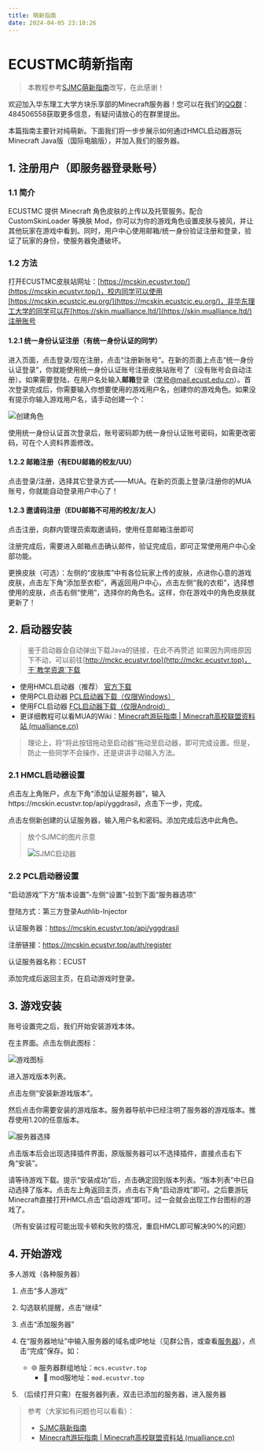 ```yaml
---
title: 萌新指南
date: 2024-04-05 23:18:26
---
```

# ECUSTMC萌新指南
> 本教程参考[SJMC萌新指南](https://mc.sjtu.cn/tutorial/)改写，在此感谢！

欢迎加入华东理工大学方块乐享部的Minecraft服务器！您可以在我们的[QQ群](https://qm.qq.com/q/jqFxBzF8gU)：484506558获取更多信息，有疑问请放心的在群里提出。

本篇指南主要针对纯萌新。下面我们将一步步展示如何通过HMCL启动器游玩Minecraft Java版（国际电脑版），并加入我们的服务器。

## 1. 注册用户（即服务器登录账号）
### 1.1 简介
ECUSTMC 提供 Minecraft 角色皮肤的上传以及托管服务。配合 CustomSkinLoader 等换肤 Mod，你可以为你的游戏角色设置皮肤与披风，并让其他玩家在游戏中看到。同时，用户中心使用邮箱/统一身份验证注册和登录，验证了玩家的身份，使服务器免遭破坏。

### 1.2 方法
打开ECUSTMC皮肤站网址：[https://mcskin.ecustvr.top/](https://mcskin.ecustvr.top/)，校内同学可以使用[https://mcskin.ecustcic.eu.org/](https://mcskin.ecustcic.eu.org/)，非华东理工大学的同学可以在[https://skin.mualliance.ltd/](https://skin.mualliance.ltd/)注册账号

#### 1.2.1 统一身份认证注册（有统一身份认证的同学）
进入页面，点击登录/现在注册，点击“注册新账号”。在新的页面上点击“统一身份认证登录”，你就能使用统一身份认证账号注册皮肤站账号了（没有账号会自动注册）。如果需要登陆，在用户名处输入**邮箱**登录（学号@mail.ecust.edu.cn）。首次登录完成后，你需要输入你想要使用的游戏用户名，创建你的游戏角色。如果没有提示你输入游戏用户名，请手动创建一个：

![创建角色](https://mc.sjtu.cn/wp-content/uploads/2023/08/image.png)

使用统一身份认证首次登录后，账号密码即为统一身份认证账号密码，如需更改密码，可在个人资料界面修改。

#### 1.2.2 邮箱注册（有EDU邮箱的校友/UU）
点击登录/注册，选择其它登录方式——MUA。在新的页面上登录/注册你的MUA账号，你就能自动登录用户中心了！

#### 1.2.3 邀请码注册（EDU邮箱不可用的校友/友人）
点击注册，向群内管理员索取邀请码，使用任意邮箱注册即可

注册完成后，需要进入邮箱点击确认邮件，验证完成后，即可正常使用用户中心全部功能。

更换皮肤（可选）：左侧的“皮肤库”中有各位玩家上传的皮肤，点进你心意的游戏皮肤，点击左下角“添加至衣柜”，再返回用户中心，点击左侧“我的衣柜”，选择想使用的皮肤，点击右侧“使用”，选择你的角色名。这样，你在游戏中的角色皮肤就更新了！

## 2. 启动器安装
> 鉴于启动器会自动弹出下载Java的链接，在此不再赘述
如果因为网络原因下不动，可以前往[http://mckc.ecustvr.top](http://mckc.ecustvr.top)，于`教学资源`下载
* 使用HMCL启动器（推荐） [官方下载](https://ci.huangyuhui.net/job/HMCL/)
* 使用PCL启动器 [PCL启动器下载（仅限Windows）](https://afdian.net/p/0164034c016c11ebafcb52540025c377)
* 使用FCL启动器 [FCL启动器下载（仅限Android）](https://github.com/FCL-Team/FoldCraftLauncher/releases)
* 更详细教程可以看MUA的Wiki：[Minecraft游玩指南 | Minecraft高校联盟资料站 (mualliance.cn)](https://docs.mualliance.cn/zh/tutorial/start)

> 理论上，将“将此按钮拖动至启动器”拖动至启动器，即可完成设置。但是，防止一些同学不会操作，还是讲讲手动输入方法。
    
### 2.1 HMCL启动器设置
点击左上角账户，点左下角“添加认证服务器”，输入https://mcskin.ecustvr.top/api/yggdrasil，点击下一步，完成。

点击左侧新创建的认证服务器，输入用户名和密码。添加完成后选中此角色。

> 放个SJMC的图片示意
> 
> ![SJMC启动器](https://mc.sjtu.cn/wp-content/uploads/2023/08/image-8.png)

### 2.2 PCL启动器设置
“启动游戏”下方“版本设置”-左侧“设置”-拉到下面“服务器选项”

登陆方式：第三方登录Authlib-Injector

认证服务器：https://mcskin.ecustvr.top/api/yggdrasil

注册链接：https://mcskin.ecustvr.top/auth/register

认证服务器名称：ECUST

添加完成后返回主页，在启动游戏时登录。

## 3. 游戏安装
账号设置完之后，我们开始安装游戏本体。

在主界面。点击左侧此图标：

![游戏图标](https://mc.sjtu.cn/wp-content/uploads/2023/08/image-7.png)

进入游戏版本列表。

点击左侧“安装新游戏版本”。

然后点击你需要安装的游戏版本。服务器导航中已经注明了服务器的游戏版本。推荐使用1.20的任意版本。

![服务器选择](https://mc.sjtu.cn/wp-content/uploads/2023/08/image-9.png)

点击版本后会出现选择插件界面，原版服务器可以不选择插件，直接点击右下角“安装”。

请等待游戏下载。提示“安装成功”后，点击确定回到版本列表。“版本列表”中已自动选择了版本。点击左上角返回主页，点击右下角“启动游戏”即可。之后要游玩Minecraft直接打开HMCL点击“启动游戏”即可。过一会就会出现工作台图标的游戏了。

（所有安装过程可能出现卡顿和失败的情况，重启HMCL即可解决90%的问题）

## 4. 开始游戏
多人游戏（各种服务器）

1. 点击“多人游戏”

2. 勾选联机提醒，点击“继续”

3. 点击“添加服务器”

4. 在“服务器地址”中输入服务器的域名或IP地址（见群公告，或查看[服务器](/server/)），点击“完成”保存。如：
    - 🌐 服务器群组地址：`mcs.ecustvr.top`
        - 🧩 mod服地址：`mod.ecustvr.top`
5. （后续打开只需）在服务器列表，双击已添加的服务器，进入服务器

> 参考（大家如有问题也可以看看）：
> * [SJMC萌新指南](https://mc.sjtu.cn/tutorial/)
> * [Minecraft游玩指南 | Minecraft高校联盟资料站 (mualliance.cn)](https://docs.mualliance.cn/zh/tutorial/start)
